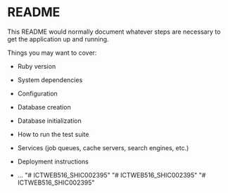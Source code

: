 # README

This README would normally document whatever steps are necessary to get the
application up and running.

Things you may want to cover:

* Ruby version

* System dependencies

* Configuration

* Database creation

* Database initialization

* How to run the test suite

* Services (job queues, cache servers, search engines, etc.)

* Deployment instructions

* ...
"# ICTWEB516_SHIC002395" 
"# ICTWEB516_SHIC002395" 
"# ICTWEB516_SHIC002395" 

